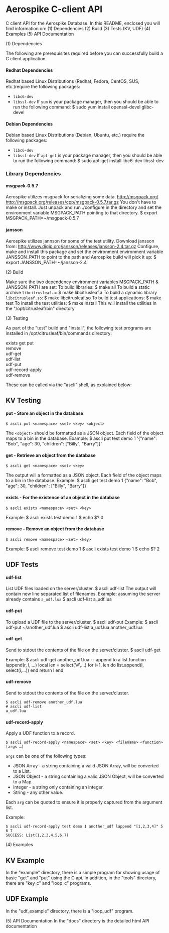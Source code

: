 # Aerospike C-client API

C client API for the Aerospike Database.
In this README, enclosed you will find information on:
(1) Dependencies
(2) Build
(3) Tests (KV, UDF)
(4) Examples
(5) API Documentation

(1) Dependencies

The following are prerequisites required before you can successfully build a C client application. 

#### Redhat Dependencies
Redhat based Linux Distributions (Redhat, Fedora, CentOS, SUS, etc.)require the following packages:
* `libc6-dev`
* `libssl-dev`
If `yum` is your package manager, then you should be able to run the following command:
    $ sudo yum install openssl-devel glibc-devel 

#### Debian Dependencies
Debian based Linux Distributions (Debian, Ubuntu, etc.) require the following packages:
* `libc6-dev`
* `libssl-dev`
If `apt-get` is your package manager, then you should be able to run the following command:
	$ sudo apt-get install libc6-dev libssl-dev 

### Library Dependencies
#### msgpack-0.5.7
Aerospike utilizes msgpack for serializing some data. http://msgpack.org/  
http://msgpack.org/releases/cpp/msgpack-0.5.7.tar.gz 
You don't have to make or install. Just unpack and run ./configure in the directory and set the environment
variable MSGPACK_PATH pointing to that directory.
	$ export MSGPACK_PATH=~/msgpack-0.5.7
 
#### jansson
Aerospike utilizes jannson for some of the test utility. 
Download jansson from: http://www.digip.org/jansson/releases/jansson-2.4.tar.gz
Configure, make and install this package and set the environment
environment variable JANSSON_PATH to point to the path and Aerospike build will pick it up:
	$ export JANSSON_PATH=~/jansson-2.4

(2) Build

Make sure the two dependency environment variables MSGPACK_PATH & JANSSON_PATH are set:
To build libraries:
	$ make all
To build a static archive `libcitrusleaf.a`:
	$ make libcitrusleaf.a
To build a dynamic library `libcitrusleaf.so`:
	$ make libcitrusleaf.so
To build test applications:
	$ make test
To install the test utilities:
	$ make install
This will install the utilities in the "/opt/citrusleaf/bin" directory

(3) Testing

As part of the "test" build and "install", the following test programs are installed in 
/opt/citrusleaf/bin/commands directory:

exists
get
put  
remove  
udf-get  
udf-list  
udf-put  
udf-record-apply  
udf-remove

These can be called via the "ascli" shell, as explained below:

## KV Testing
#### put - Store an object in the database
	$ ascli put <namespace> <set> <key> <object>
The `<object>` should be formatted as a JSON object. Each field of the object maps to a bin in the database.
Example:
	$ ascli put test demo 1 '{"name": "Bob", "age": 30, "children": ["Billy", "Barry"]}'

#### get - Retrieve an object from the database
	$ ascli get <namespace> <set> <key>
The output will a formatted as a JSON object. Each field of the object maps to a bin in the database.
Example:
	$ ascli get test demo 1
	{"name": "Bob", "age": 30, "children": ["Billy", "Barry"]}

#### exists - For the existence of an object in the database
	$ ascli exists <namespace> <set> <key>
Example:
	$ ascli exists test demo 1
	$ echo $?
	0

#### remove - Remove an object from the database
	$ ascli remove <namespace> <set> <key>
Example:
	$ ascli remove test demo 1
	$ ascli exists test demo 1
	$ echo $?
	2


## UDF Tests

#### udf-list
List UDF files loaded on the server/cluster.
	$ ascli udf-list
The output will contain new line separated list of filenames.
Example: assuming the server already contains `a_udf.lua`
	$ ascli udf-list
	a_udf.lua

#### udf-put
To upload a UDF file to the server/cluster.
	$ ascli udf-put <filepath>
Example:
	$ ascli udf-put ~/another_udf.lua
	$ ascli udf-list
	a_udf.lua
	another_udf.lua

#### udf-get
Send to stdout the contents of the file on the server/cluster.
	$ ascli udf-get <filename>
	
Example:
	$ ascli udf-get another_udf.lua
	-- append to a list
	function lappend(r, l, ...)
        local len = select('#',...)
        for i=1, len do
            list.append(l, select(i,...))
        end
		return l
	end

#### udf-remove
Send to stdout the contents of the file on the server/cluster.

	$ ascli udf-remove another_udf.lua
	# ascli udf-list
	a_udf.lua

#### udf-record-apply
Apply a UDF function to a record.

	$ ascli udf-record-apply <namespace> <set> <key> <filename> <function> [args …]

`args` can be one of the following types:

* JSON Array - a string containing a valid JSON Array, will be converted to a List.
* JSON Object - a string containing a valid JSON Object, will be converted to a Map.
* Integer - a string only containing an integer.
* String - any other value.

Each `arg` can be quoted to ensure it is properly captured from the argument list.

Example:

	$ ascli udf-record-apply test demo 1 another_udf lappend "[1,2,3,4]" 5 6 7
	SUCCESS: List(1,2,3,4,5,6,7)

(4) Examples

## KV Example
In the "example" directory, there is a simple program for showing usage of basic "get" and "put" using the C api.
In addition, in the "tools" directory, there are "key_c" and "loop_c" programs.

## UDF Example
In the "udf_example" directory, there is a "loop_udf" program.

(5) API Documentation
In the "docs" directory is the detailed html API documentation

